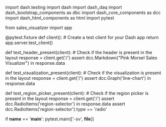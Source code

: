 import dash.testing
import dash
import dash_daq
import dash_bootstrap_components as dbc
import dash_core_components as dcc
import dash_html_components as html
import pytest

from sales_visualizer import app

@pytest.fixture
def client():
    # Create a test client for your Dash app
    return app.server.test_client()

def test_header_present(client):
    # Check if the header is present in the layout
    response = client.get('/')
    assert dcc.Markdown("Pink Morsel Sales Visualizer") in response.data

def test_visualization_present(client):
    # Check if the visualization is present in the layout
    response = client.get('/')
    assert dcc.Graph('line-chart') in response.data

def test_region_picker_present(client):
    # Check if the region picker is present in the layout
    response = client.get('/')
    assert dcc.RadioItems('region-selector') in response.data
    assert dcc.RadioItems('region-selector').type == 'radio'

if __name__ == '__main__':
    pytest.main(['-sv', __file__])
